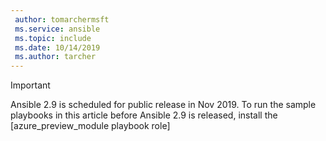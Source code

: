 ```yaml
---
 author: tomarchermsft
 ms.service: ansible
 ms.topic: include
 ms.date: 10/14/2019
 ms.author: tarcher
---
```


> [!Important]
> Ansible 2.9 is scheduled for public release in Nov 2019. To run the sample playbooks in this article before Ansible 2.9 is released, install the [azure_preview_module playbook role]